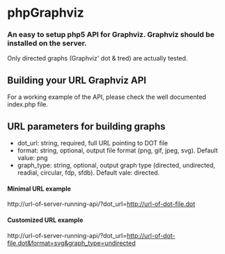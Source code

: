 # phpGraphviz
### An easy to setup php5 API for Graphviz. Graphviz should be installed on the server.
Only directed graphs (Graphviz' dot & tred) are actually tested.
 
## Building your URL Graphviz API
For a working example of the API, please check the well documented index.php file.

## URL parameters for building graphs
* dot_url: string, required, full URL pointing to DOT file
* format: string, optional, output file format (png, gif, jpeg, svg). Default value: png
* graph_type: string, optional, output graph type (directed, undirected, readial, circular, fdp, sfdb). Default vale: directed.

#### Minimal URL example
http://url-of-server-running-api/?dot_url=http://url-of-dot-file.dot
	

#### Customized URL example
http://url-of-server-running-api/?dot_url=http://url-of-dot-file.dot&format=svg&graph_type=undirected
